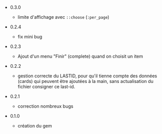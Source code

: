 * 0.3.0

  - limite d'affichage avec `::choose` (`:per_page`)
  
* 0.2.4

  - fix mini bug
  
* 0.2.3

  - Ajout d'un menu "Finir" (complete) quand on choisit un item
  
* 0.2.2

  - gestion correcte du LASTID, pour qu'il tienne compte des 
    données (cards) qui peuvent être ajoutées à la main, sans
    actualisation du fichier consigner ce last-id.

* 0.2.1

  - correction nombreux bugs

* 0.1.0
  
  - création du gem
